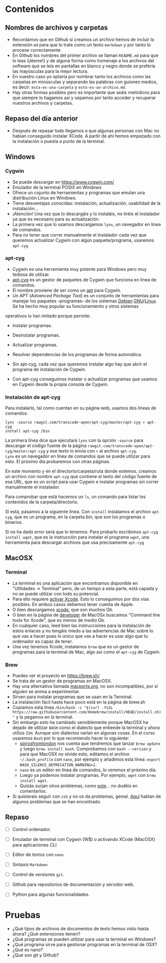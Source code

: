 
# Contenidos


## Nombres de archivos y carpetas

-   Recordamos que en Github si creamos un archivo hemos de incluir la extensión `md` para que lo trate como un texto `markdown` y por tanto lo procese correctamente.
-   En Github los nombres del primer archivo se llaman `README.md` para que lo leas (¡léeme!) y de alguna forma como homenaje a los archivos del software que se leía en pantallas en blanco y negro donde se prefería las mayúsculas para la mejor lectura.
-   En vuestro caso yo optaría por nombrar tanto los archivos como las carpetas en minúsculas y separando las palabras con guiones medios, es decir: `esta-es-una-carpeta` y `esto-es-un-archivo.md`.
-   Hay otras formas posibles pero es importante que seáis metódicos para que siempre lo hagamos así y sepamos por tanto acceder y recuperar nuestros archivos y carpetas.


## Repaso del día anterior

-   Después de repasar todo llegamos a que algunas personas con Mac no habían conseguido instalar XCode. A partir de ahí hemos empezado con la instalación o puesta a punto de la terminal.


## Windows


### Cygwin

-   Se puede descargar en <https://www.cygwin.com/>
-   Emulador de la terminal POSIX en Windows
-   Ofrece un cojunto de herramientas y programas que emulan una distribución Linux en Windows.
-   Tiene desventajas conocidas: instalación, actualización, usabilidad de la instalación&#x2026;
-   ¡Atención! Una vez que lo descargáis y lo instaláis, no tiréis el instalador ya que es necesario para su actualización.
-   La primera vez que lo usamos descargamos `lynx`, un navegador en línea de comandos.
-   Para no tener que correr manualmente el instalador cada vez que queremos actualizar Cygwin con algún paquete/programa, usaremos `apt-cyg`


### apt-cyg

-   Cygwin es una herramienta muy potente para Windows pero muy tediosa de utilizar.
-   [apt-cyg](https://github.com/transcode-open/apt-cyg) es un gestor de paquetes de Cygwin que funciona en línea de comandos.
-   El nombre proviene de ser como un [apt](https://wiki.debian.org/Apt) para Cygwin.
-   Un APT (*Advanced Package Tool*) es un conjunto de herramientas para manejar los paquetes &#x2013;programas&#x2013; de los sistemas [Debian](https://www.debian.org) [GNU](https://gnu.org)/[Linux](https://linux.org). Se ha hecho muy popular su funcionamiento y otros sistemas

operativos lo han imitado porque permite:  

-   Instalar programas.
-   Desinstalar programas.
-   Actualizar programas.
-   Resolver dependencias de los programas de forma automática.

-   Sin apt-cyg, cada vez que queremos instalar algo hay que abrir el programa de instalación de Cygwin.
-   Con apt-cyg conseguimos instalar o actualizar programas que usamos en Cygwin desde la propia consola de Cygwin.


### Instalación de apt-cyg

Para instalarlo, tal como cuentan en su página web, usamos dos líneas de comandos:  

    lynx -source rawgit.com/transcode-open/apt-cyg/master/apt-cyg > apt-cyg
    install apt-cyg /bin

La primera línea dice que ejecutará `lynx` con la opción `-source` para descargar el código fuente de la página `rawgit.com/transcode-open/apt-cyg/master/apt-cyg` y ese texto lo envía con `>` al archivo `apt-cyg`.  
`Lynx` es un navegador en línea de comandos que se puede utilizar para esto. El próximo día probaremos con otras páginas.  

En este momento y en el directorio/carpeta/ruta donde estemos, creamos un archivo con nombre `apt-cyg` que contiene el texto del código fuente de esa URL, que es un script para usar Cygwin e instalar programas sin correr manualmente el instalador.  

Para comprobar que está hacemos un `ls`, un comando para listar los contenidos de la carpeta/directorio.  

Si está, pasamos a la siguiente línea. Con `install` instalamos el archivo `apt-cyg`, que es un programa, en la carpeta *bin*, que son los programas o binarios.  

Si no ha dado error será que lo tenemos. Para probarlo escribimos `apt-cyg install wget`, que es la instrucción para instalar el programa `wget`, una herramienta para descargar archivos que usa precisamente `apt-cyg`  


## MacOSX


### Terminal

-   La terminal es una aplicación que encontramos disponible en "Utilidades -> Terminal" pero, de un tiempo a esta parte, está capada y no se puede utilizar con todo su potencial.
-   Para ello requiere [activar Xcode](https://guide.macports.org/#installing.xcode). Esto lo conseguimos por dos vías posibles. En ambos casos debemos tener cuenta de Apple.
-   O bien descargamos [xcode](https://apps.apple.com/us/app/xcode/id497799835), que son muchos Gb.
-   O bien en la página de [developer](https://developer.apple.com/downloads/index.action) de MacOSx buscamos "Command line tools for Xcode", que es menos de medio Gb.
-   En cualquier caso, leed bien las instrucciones para la instalación de estos enlaces y no tengáis miedo a las advertencias de Mac sobre lo que vas a hacer pues lo único que vas a hacer es usar algo que tu ordenador es capaz de tener.
-   Una vez tenemos Xcode, instalamos `brew` que es un gestor de programas para la terminal de Mac, algo así como el `apt-cyg` de Cygwin.


### Brew

-   Puedes ver el proyecto en <https://brew.sh/>
-   Se trata de un gestor de programas en MacOSX.
-   Hay una alternativa llamada [macports.org](https://www.macports.org/), no son incompatibles, por si alguien se anima a experimentar.
-   Sirven para instalar programas que se usan en la Terminal.
-   La instalación fácil hasta hace poco está en la página de brew.sh
-   Copiamos esta línea `/bin/bash -c "$(curl -fsSL https://raw.githubusercontent.com/Homebrew/install/HEAD/install.sh)"` y la pegamos en la terminal.
-   Sin embargo esto ha cambiado sensiblemente porque MacOSX ha dejado de utilizar `BASH` como el dialecto que entiende la terminal y ahora utiliza `ZSH`. Aunque son dialectos varían en algunas cosas. En el curso usaremos `Bash` por lo que recomiendo hacer lo siguiente:  
    -   [spirosfromlondon](https://discussions.apple.com/thread/252176464) nos cuenta que tendremos que lanzar `brew update` y luego `brew install bash`. Comprobamos con `bash --version` y para que MacOSX no olvide esto, editamos el archivo `~/.bash_profile` con `nano`, por ejemplo y añadimos esta línea: `export BASH_SILENCE_DEPRECATION_WARNING=1`.
    -   `nano` es un editor en línea de comandos, lo veremos el próximo día.
    -   Luego ya podemos instalar programas. Por ejemplo, `wget` con `brew install wget`.
    -   Quizás surjan otros problemas, como [este](https://apple.stackexchange.com/questions/224511/how-to-use-bash-as-default-shell)&#x2026; no dudéis en comentarlos.
-   Si quisierais seguir con `zsh` y no os da problemas, genial. [Aquí](https://stackoverflow.com/questions/65619529/fixing-zsh-command-not-found-brew-installing-homebrew) hablan de algunos problemas que se han encontrado.


## Repaso

-   [ ] Control ordenador.
-   [ ] Emulador de terminal con Cygwin (W$) o activando XCode (MacOSX) para aplicaciones CLI
-   [ ] Editor de textos con `nano`
-   [ ] Sintaxis `Markdown`
-   [ ] Control de versiones `git`.
-   [ ] Github para repositorios de documentación y servidor web.
-   [ ] Python para algunas funcionalidades.


# Pruebas

-   ¿Qué tipos de archivos de documentos de texto hemos visto hasta ahora? ¿Qué extensiones tienen?
-   ¿Qué programas se pueden utilizar para usar la terminal en Windows?
-   ¿Qué programa sirve para gestionar programas en la terminal de OSX?
-   ¿Qué es nano?
-   ¿Qué son git y Github?

